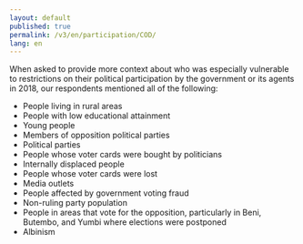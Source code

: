 ```yaml
---
layout: default
published: true
permalink: /v3/en/participation/COD/
lang: en
---
```


When asked to provide more context about who was especially vulnerable to restrictions on their political participation by the government or its agents in 2018, our respondents mentioned all of the following:
-	People living in rural areas
-	People with low educational attainment
-	Young people
-	Members of opposition political parties
-	Political parties
-	People whose voter cards were bought by politicians
-	Internally displaced people
-	People whose voter cards were lost
-	Media outlets
-	People affected by government voting fraud
-	Non-ruling party population
-	People in areas that vote for the opposition, particularly in Beni, Butembo, and Yumbi where elections were postponed
-	Albinism

